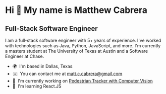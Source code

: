 Hi 👋 My name is Matthew Cabrera
================================

Full-Stack Software Engineer
----------------------------

I am a full-stack software engineer with 5+ years of experience. I've worked with technologies such as Java, Python, JavaScript, and more. I'm currently a masters student at The University of Texas at Austin and a Software Engineer at Chase.

*   🌍  I'm based in Dallas, Texas
*   ✉️  You can contact me at [matt.c.cabrera@gmail.com](mailto:matt.c.cabrera@gmail.com)
*   🚀  I'm currently working on [Pedestrian Tracker with Computer Vision](http://https://github.com/sabaideematt/pedestrian-tracker.git)
*   🧠  I'm learning React.JS
